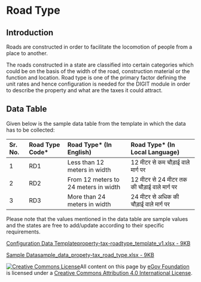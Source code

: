 # Road Type

## Introduction <a id="introduction"></a>

Roads are constructed in order to facilitate the locomotion of people from a place to another.

The roads constructed in a state are classified into certain categories which could be on the basis of the width of the road, construction material or the function and location. Road type is one of the primary factor defining the unit rates and hence configuration is needed for the DIGIT module in order to describe the property and what are the taxes it could attract.

## Data Table <a id="data-table"></a>

Given below is the sample data table from the template in which the data has to be collected:

| Sr. No. | Road Type Code\* | Road Type\* \(In English\) | Road Type\* \(In Local Language\) |
| :--- | :--- | :--- | :--- |
| 1 | RD1 | Less than 12 meters in width | 12 मीटर से कम चौड़ाई वाले मार्ग पर |
| 2 | RD2 | From 12 meters to 24 meters in width | 12 मीटर से 24 मीटर तक की चौड़ाई वाले मार्ग पर |
| 3 | RD3 | More than 24 meters in width | 24 मीटर से अधिक की चौड़ाई वाले मार्ग पर |

Please note that the values mentioned in the data table are sample values and the states are free to add/update according to their specific requirements.

[Configuration Data Templateproperty-tax-roadtype\_template\_v1.xlsx - 9KB](https://firebasestorage.googleapis.com/v0/b/gitbook-28427.appspot.com/o/assets%2F-MERG_iQW5oN4ukgXP8K%2Fsync%2Fef792e2699fa36d6508fbe418e880d040621808f.xlsx?generation=1602050606784218&alt=media) 

[Sample Datasample\_data\_propety-tax\_road\_type.xlsx - 9KB](https://firebasestorage.googleapis.com/v0/b/gitbook-28427.appspot.com/o/assets%2F-MERG_iQW5oN4ukgXP8K%2Fsync%2F1ac1cd25b419603bcc481e2de186939016d1df08.xlsx?generation=1602050606660978&alt=media)



 [![Creative Commons License](https://i.creativecommons.org/l/by/4.0/80x15.png)](http://creativecommons.org/licenses/by/4.0/)All content on this page by [eGov Foundation ](https://egov.org.in/)is licensed under a [Creative Commons Attribution 4.0 International License](http://creativecommons.org/licenses/by/4.0/).

